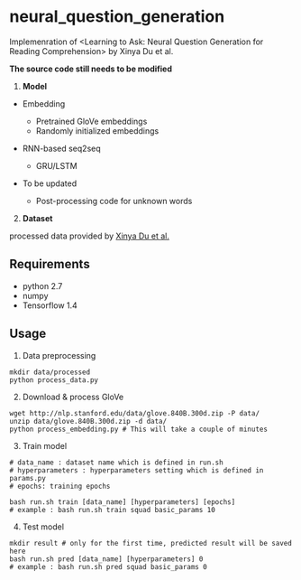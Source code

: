 # neural_question_generation
Implemenration of &lt;Learning to Ask: Neural Question Generation for Reading Comprehension> by Xinya Du et al.

**The source code still needs to be modified**

1. **Model**

  - Embedding
    - Pretrained GloVe embeddings
    - Randomly initialized embeddings
  
  - RNN-based seq2seq
    - GRU/LSTM
  
  - To be updated
    - Post-processing code for unknown words
    
2. **Dataset**

processed data provided by [Xinya Du et al.](https://arxiv.org/pdf/1705.00106.pdf)

## Requirements

- python 2.7
- numpy
- Tensorflow 1.4

## Usage

1. Data preprocessing

```
mkdir data/processed
python process_data.py
```

2. Download & process GloVe

```
wget http://nlp.stanford.edu/data/glove.840B.300d.zip -P data/
unzip data/glove.840B.300d.zip -d data/
python process_embedding.py # This will take a couple of minutes
```

3. Train model

```
# data_name : dataset name which is defined in run.sh
# hyperparameters : hyperparameters setting which is defined in params.py
# epochs: training epochs

bash run.sh train [data_name] [hyperparameters] [epochs]
# example : bash run.sh train squad basic_params 10
```

4. Test model

```
mkdir result # only for the first time, predicted result will be saved here
bash run.sh pred [data_name] [hyperparameters] 0 
# example : bash run.sh pred squad basic_params 0 
```

